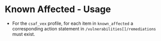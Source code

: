 # Known Affected - Usage

* For the `csaf_vex` profile, for each item in `known_affected` a corresponding action statement in `/vulnerabilities[]/remediations` must exist.
